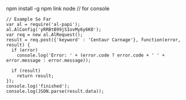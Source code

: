 npm install -g
npm link
node // for console

    // Example So Far
    var al = require('al-papi');
    al.AlConfig('yRRBtB99jSIovMy6y6K0');
    var req = new al.AlRequest();
    result = req.post({'keyword' : 'Centaur Carnage'}, function(error, result) {
      if (error)
        console.log('Error: ' + (error.code ? error.code + ' ' + error.message : error.message));

      if (result)
        return result;
    });
    console.log('finished');
    console.log(JSON.parse(result.data));
    